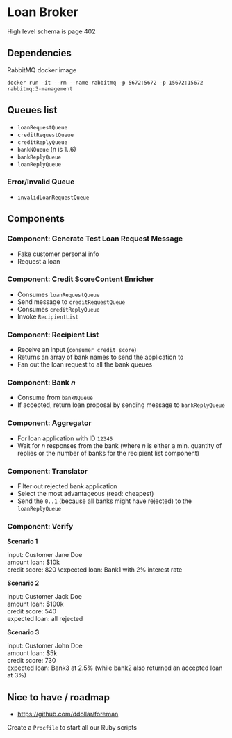 # Loan Broker

High level schema is page 402

## Dependencies

RabbitMQ docker image

```
docker run -it --rm --name rabbitmq -p 5672:5672 -p 15672:15672 rabbitmq:3-management
```

## Queues list

- `loanRequestQueue`
- `creditRequestQueue`
- `creditReplyQueue`
- `bankNQueue` (n is 1..6)
- `bankReplyQueue`
- `loanReplyQueue`

### Error/Invalid Queue

- `invalidLoanRequestQueue`

## Components

### Component: Generate Test Loan Request Message

- Fake customer personal info
- Request a loan

### Component: Credit ScoreContent Enricher

- Consumes `loanRequestQueue`
- Send message to `creditRequestQueue`
- Consumes `creditReplyQueue`
- Invoke `RecipientList`

### Component: Recipient List

- Receive an input (`consumer_credit_score`)
- Returns an array of bank names to send the application to
- Fan out the loan request to all the bank queues

### Component: Bank _n_

- Consume from `bankNQueue`
- If accepted, return loan proposal by sending message to `bankReplyQueue`

### Component: Aggregator

- For loan application with ID `12345`
- Wait for _n_ responses from the bank (where _n_ is either a min. quantity of
  replies or the number of banks for the recipient list component)

### Component: Translator

- Filter out rejected bank application
- Select the most advantageous (read: cheapest)
- Send the `0..1` (because all banks might have rejected) to the
  `loanReplyQueue`

### Component: Verify

**Scenario 1**

input: Customer Jane Doe\
amount loan: \$10k\
credit score: 820 \expected loan: Bank1 with 2% interest rate

**Scenario 2**

input: Customer Jack Doe\
amount loan: \$100k\
credit score: 540\
expected loan: all rejected

**Scenario 3**

input: Customer John Doe\
amount loan: \$5k\
credit score: 730\
expected loan: Bank3 at 2.5% (while bank2 also returned an accepted loan at 3%)

## Nice to have / roadmap

- https://github.com/ddollar/foreman

Create a `Procfile` to start all our Ruby scripts
